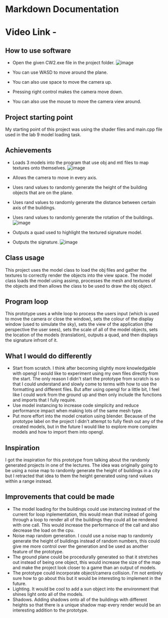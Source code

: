 # Markdown Documentation
# Video Link - 
## How to use software
- Open the given CW2.exe file in the project folder.
  ![image](https://github.com/StephenMartin2410/COMP3016-CW2-InteractiveSoftwarePrototype/assets/91669127/1fba0572-599d-4348-85b9-c62ed261c0c1)

- You can use WASD to move around the plane.
- You can also use space to move the camera up.
- Pressing right control makes the camera move down.
- You can also use the mouse to move the camera view around.
## Project starting point
My starting point of this project was using the shader files and main.cpp file used in the lab 9 model loading task.
## Achievements
- Loads 3 models into the program that use obj and mtl files to map textures onto themselves.
  ![image](https://github.com/StephenMartin2410/COMP3016-CW2-InteractiveSoftwarePrototype/assets/91669127/a9faaa89-530d-42cc-a8da-4662c8565c5a)

- Allows the camera to move in every axis.
- Uses rand values to randomly generate the height of the building objects that are on the plane.
- Uses rand values to randomly generate the distance between certain axis of the buildings.
- Uses rand values to randomly generate the rotation of the buildings.
  ![image](https://github.com/StephenMartin2410/COMP3016-CW2-InteractiveSoftwarePrototype/assets/91669127/83dec73f-5654-44b0-99b6-fee8090912cf)

- Outputs a quad used to highlight the textured signature model.
- Outputs the signature.
  ![image](https://github.com/StephenMartin2410/COMP3016-CW2-InteractiveSoftwarePrototype/assets/91669127/64181d7f-03e0-444d-8a64-ed6445bbf2b4)

## Class usage
This project uses the model class to load the obj files and gather the textures to correctly render the objects into the view space. The model class loads the model using assimp, processes the mesh and textures of the objects and then allows the class to be used to draw the obj object.

## Program loop
This prototype uses a while loop to process the users input (which is used to move the camera or close the window), sets the colour of the display window (used to simulate the sky), sets the view of the application (the perspective the user sees), sets the scale of all of the model objects, sets the location of the models (translation), outputs a quad, and then displays the signature infront of it. 

## What I would do differently
- Start from scratch. I think after becoming slightly more knowledgable with opengl I would like to experiment using my own files directly from the start. The only reason I didn't start the prototype from scratch is so that I could understand and slowly come to terms with how to use the formatting and different files. But after using opengl for a little bit, I feel like I could work from the ground up and then only include the functions and imports that I fully require.
- Use model instancing to increase code simplicity and reduce performance impact when making lots of the same mesh type.
- Put more effort into the model creation using blender. Because of the prototype label on the project I didn't attempt to fully flesh out any of the created models, but in the future I would like to explore more complex models and how to import them into opengl.


## Inspiration
I got the inspiration for this prototype from talking about the randomly generated projects in one of the lectures. The idea was originally going to be using a noise map to randomly generate the height of buildings in a city but I retracted that idea to them the height generated using rand values within a range instead.

## Improvements that could be made
- The model loading for the buildings could use instancing instead of the current for loop inplementation, this would mean that instead of going through a loop to render all of the buildings they could all be rendered with one call. This would increase the performance of the call and also decrease the load on the cpu.
- Noise map random generation. I could use a noise map to randomly generate the height of buildings instead of random numbers, this could give me more control over the generation and be used as another feature of the prototype.
- The ground plane could be procedurally generated so that it stretches out instead of being one object, this would increase the size of the map and make the project look closer to a game than an output of models.
- The prototype could incorporate object/camera collision. I'm not entirely sure how to go about this but it would be interesting to implement in the future.
- Lighting. It would be cool to add a sun object into the environment that shines light onto all of the models.
- Shadows. Adding shadows onto all of the buildings with different heights so that there is a unique shadow map every render would be an interesting addition to the prototype.
